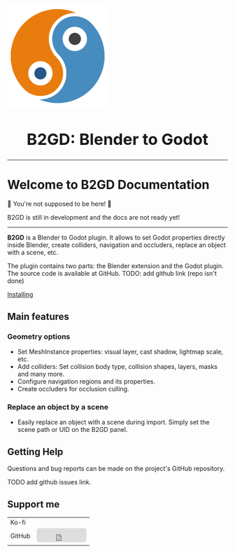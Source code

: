 <div class="flex-two-columns">
    <img alt="B2GD logo" src="img/logo.svg" class="infinite-spinning" style="width:230px; height: auto;">
    <h1 style="min-width: 200px; text-align: center; font-size: 36px;">B2GD: Blender to Godot</h1>
</div>

-----

# Welcome to B2GD Documentation

🫣 You're not supposed to be here! 🫣

B2GD is still in development and the docs are not ready yet!

-----

**B2GD** is a Blender to Godot plugin. It allows to set Godot properties directly
inside Blender, create colliders, navigation and occluders, replace an object with
a scene, etc.

The plugin contains two parts: the Blender extension and the Godot plugin. The source
code is available at GitHub. TODO: add github link (repo isn't done)

[Installing](./install.md)


## Main features

### Geometry options

- Set MeshInstance properties: visual layer, cast shadow, lightmap scale, etc.
- Add colliders: Set collision body type, collision shapes, layers, masks and many more.
- Configure navigation regions and its properties.
- Create occluders for occlusion culling.

### Replace an object by a scene

- Easily replace an object with a scene during import. Simply set the scene path
or UID on the B2GD panel.

<!-- ### Import bezier curves as a Path3D

- The curve data is saved in the object to create Path3D. -->


## Getting Help

Questions and bug reports can be made on the project's GitHub repository.

TODO add github issues link.


## Support me

<table>
<tr>
    <td>Ko-fi</td>
    <td>
        <script type='text/javascript' src='https://storage.ko-fi.com/cdn/widget/Widget_2.js'></script><script type='text/javascript'>kofiwidget2.init('Support me on Ko-fi', '#72a4f2', 'A0A31BR66A');kofiwidget2.draw();</script>
    </td>
</tr>
<tr>
    <td>GitHub</td>
    <td>
        <iframe src="https://github.com/sponsors/umaruru/button" title="Sponsor umaruru" height="32" width="114" style="border: 0; border-radius: 6px;"></iframe>
    </td>
</tr>
</table>

